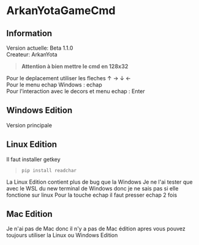 # ArkanYotaGameCmd
## Information
Version actuelle: Beta 1.1.0      
Createur: ArkanYota

> **Attention à bien mettre le cmd en 128x32**   

Pour le deplacement utiliser les fleches ↑ → ↓ ←   
Pour le menu echap Windows : echap   
Pour l'interaction avec le decors et menu echap : Enter

## Windows Edition
Version principale

## Linux Edition
Il faut installer getkey 
> ```pip install readchar``` 

La Linux Edition contient plus de bug que la Windows 
Je ne l'ai tester que avec le WSL du new terminal de Windows donc je ne sais pas si elle fonctione sur linux
Pour la touche echap il faut presser echap 2 fois
## Mac Edition 
Je n'ai pas de Mac donc il n'y a pas de Mac édition apres vous pouvez toujours utiliser la Linux ou Windows Edition
